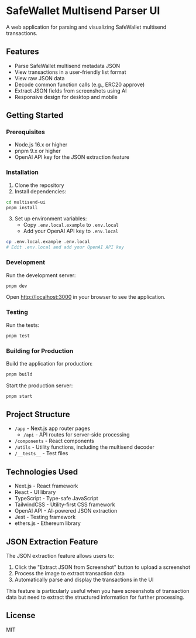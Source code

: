 # SafeWallet Multisend Parser UI

A web application for parsing and visualizing SafeWallet multisend transactions.

## Features

- Parse SafeWallet multisend metadata JSON
- View transactions in a user-friendly list format
- View raw JSON data
- Decode common function calls (e.g., ERC20 approve)
- Extract JSON fields from screenshots using AI
- Responsive design for desktop and mobile

## Getting Started

### Prerequisites

- Node.js 16.x or higher
- pnpm 9.x or higher
- OpenAI API key for the JSON extraction feature

### Installation

1. Clone the repository
2. Install dependencies:

```bash
cd multisend-ui
pnpm install
```

3. Set up environment variables:
   - Copy `.env.local.example` to `.env.local`
   - Add your OpenAI API key to `.env.local`

```bash
cp .env.local.example .env.local
# Edit .env.local and add your OpenAI API key
```

### Development

Run the development server:

```bash
pnpm dev
```

Open [http://localhost:3000](http://localhost:3000) in your browser to see the application.

### Testing

Run the tests:

```bash
pnpm test
```

### Building for Production

Build the application for production:

```bash
pnpm build
```

Start the production server:

```bash
pnpm start
```

## Project Structure

- `/app` - Next.js app router pages
  - `/api` - API routes for server-side processing
- `/components` - React components
- `/utils` - Utility functions, including the multisend decoder
- `/__tests__` - Test files

## Technologies Used

- Next.js - React framework
- React - UI library
- TypeScript - Type-safe JavaScript
- TailwindCSS - Utility-first CSS framework
- OpenAI API - AI-powered JSON extraction
- Jest - Testing framework
- ethers.js - Ethereum library

## JSON Extraction Feature

The JSON extraction feature allows users to:

1. Click the "Extract JSON from Screenshot" button to upload a screenshot
2. Process the image to extract transaction data
3. Automatically parse and display the transactions in the UI

This feature is particularly useful when you have screenshots of transaction data but need to extract the structured information for further processing.

## License

MIT 